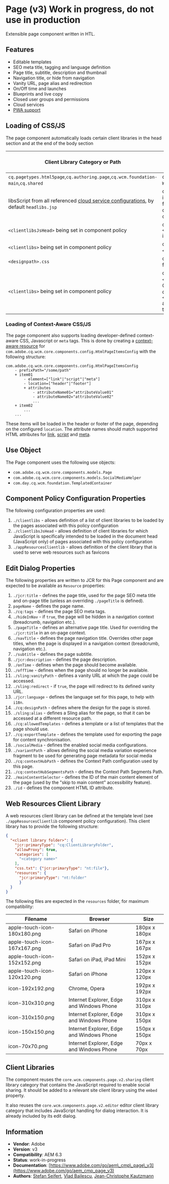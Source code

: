 <!--
Copyright 2021 Adobe

Licensed under the Apache License, Version 2.0 (the "License");
you may not use this file except in compliance with the License.
You may obtain a copy of the License at

    http://www.apache.org/licenses/LICENSE-2.0

Unless required by applicable law or agreed to in writing, software
distributed under the License is distributed on an "AS IS" BASIS,
WITHOUT WARRANTIES OR CONDITIONS OF ANY KIND, either express or implied.
See the License for the specific language governing permissions and
limitations under the License.
-->
Page (v3) Work in progress, do not use in production
====
Extensible page component written in HTL.

## Features
* Editable templates
* SEO meta title, tagging and language definition
* Page title, subtitle, description and thumbnail
* Navigation title, or hide from navigation
* Vanity URL, page alias and redirection
* On/Off time and launches
* Blueprints and live copy
* Closed user groups and permissions
* Cloud services
* [PWA support](https://experienceleague.adobe.com/docs/experience-manager-cloud-service/sites/authoring/features/enable-pwa.html)

## Loading of CSS/JS
The page component automatically loads certain client libraries in the head section and at the end of the body section

Client Library Category or Path | Condition | Type | Head or Body
--- | --- | --- | ---
`cq.pagetypes.html5page`,`cq.authoring.page`,`cq.wcm.foundation-main`,`cq.shared` | only for `WCMMode`!=`Disabled` | JS and CSS | Head
libsScript from all referenced [cloud service configurations](https://docs.adobe.com/docs/en/aem/6-3/develop/extending/cloud-service-configurations.html), by default `headlibs.jsp` | only in case there is a lib script found for the referenced cloud service config | anything | Head
`<clientlibsJsHead>` being set in component policy | only if `<clientlibsJsHead>` is set | JS | Head
`<clientlibs>` being set in component policy | only if `<clientlibs>` is set | CSS | Head
`<designpath>.css` | only if design is set for current page | CSS | Head
`<clientlibs>` being set in component policy | only if `<clientlibs>` is set. Categories duplicated in `<clientlibsJsHead>` are only loaded in the page head. | JS | Body

### Loading of Context-Aware CSS/JS
The page component also supports loading developer-defined context-aware CSS, Javascript or `meta` tags. This is done by creating a [context-aware resource](https://sling.apache.org/documentation/bundles/context-aware-configuration/context-aware-configuration.html#context-aware-resources) for `com.adobe.cq.wcm.core.components.config.HtmlPageItemsConfig` with the following structure:

```
com.adobe.cq.wcm.core.components.config.HtmlPageItemsConfig
    - prefixPath="/some/path"
    + item01
        - element=["link"|"script"|"meta"]
        - location=["header"|"footer"]
        + attributes
            - attributeName01="attributeValue01"
            - attributeName02="attributeValue02"
            ...
    + item02
        ...
    ...
```
These items will be loaded in the header or footer of the page, depending on the configured `location`. The attribute names should match supported HTML attributes for [link](https://www.w3schools.com/tags/tag_link.asp), [script](https://www.w3schools.com/tags/tag_script.asp) and [meta](https://www.w3schools.com/tags/tag_meta.asp).

## Use Object
The Page component uses the following use objects:
* `com.adobe.cq.wcm.core.components.models.Page`
* `com.adobe.cq.wcm.core.components.models.SocialMediaHelper`
* `com.day.cq.wcm.foundation.TemplatedContainer`

## Component Policy Configuration Properties
The following configuration properties are used:

1. `./clientlibs` - allows definition of a list of client libraries to be loaded by the pages associated with this policy configuration
2. `./clientlibsJsHead` - allows definition of client libraries for which JavaScript is specifically intended to be loaded
in the document head (JavaScript only) of pages associated with this policy configuration
3. `./appResourcesClientlib` - allows definition of the client library that is used to serve web resources such as favicons

## Edit Dialog Properties
The following properties are written to JCR for this Page component and are expected to be available as `Resource` properties:

1. `./jcr:title` - defines the page title, used for the page SEO meta title and on-page title (unless an overriding `./pageTitle` is defined).
2. `pageName` - defines the page name.
3. `./cq:tags` - defines the page SEO meta tags.
4. `./hideInNav` - if `true`, the page will be hidden in a navigation context (breadcrumb, navigation etc.).
5. `./pageTitle` - defines an alternative page title. Used for overriding the `./jcr:title` in an on-page context.
6. `./navTitle` - defines the page navigation title. Overrides other page titles, when the page is displayed in a navigation context (breadcrumb, navigation etc.).
7. `./subtitle` - defines the page subtitle.
8. `./jcr:description` - defines the page description.
9.  `./onTime` - defines when the page should become available.
10. `./offTime` - defines when the page should no longer be available.
11. `./sling:vanityPath` - defines a vanity URL at which the page could be accessed.
12. `./sling:redirect` - if `true`, the page will redirect to its defined vanity URL.
13. `./jcr:language` - defines the language set for this page, to help with `i18n`.
14. `./cq:designPath` - defines where the design for the page is stored.
15. `./sling:alias` - defines a Sling alias for the page, so that it can be accessed at a different resource path.
16. `./cq:allowedTemplates` - defines a template or a list of templates that the page should use.
17. `./cq:exportTemplate` - defines the template used for exporting the page for content synchronisation.
18. `./socialMedia` - defines the enabled social media configurations.
19. `./variantPath` - allows defining the social media variation experience fragment to be used for generating page metadata for social
media
20. `./cq:contextHubPath` - defines the Context Path configuration used by this page.
21. `./cq:contextHubSegmentsPath` - defines the Context Path Segments Path.
22. `./mainContentSelector` - defines the ID of the main content element of the page (used by the "skip to main content" accessibility feature).
23. `./id` - defines the component HTML ID attribute.

## Web Resources Client Library
A web resources client library can be defined at the template level (see `./appResourcesClientlib` component policy configuration).
This client library has to provide the following structure:

```json
{
  "<client library folder>": {
    "jcr:primaryType": "cq:ClientLibraryFolder",
    "allowProxy": true,
    "categories": [
      "<category name>"
    ],
    "css.txt": {"jcr:primaryType": "nt:file"},
    "resources": {
      "jcr:primaryType": "nt:folder"
      }
  }
}
```

The following files are expected in the `resources` folder, for maximum compatibility:

Filename|Browser|Size
--------|-------|----
apple-touch-icon-180x180.png|Safari on iPhone| 180px x 180px
apple-touch-icon-167x167.png|Safari on iPad Pro| 167px x 167px
apple-touch-icon-152x152.png|Safari on iPad, iPad Mini| 152px x 152px
apple-touch-icon-120x120.png|Safari on iPhone| 120px x 120px
icon-192x192.png|Chrome, Opera|192px x 192px
icon-310x310.png|Internet Explorer, Edge and Windows Phone|310px x 310px
icon-310x150.png|Internet Explorer, Edge and Windows Phone|310px x 150px
icon-150x150.png|Internet Explorer, Edge and Windows Phone|150px x 150px
icon-70x70.png|Internet Explorer, Edge and Windows Phone|70px x 70px

## Client Libraries
The component reuses the `core.wcm.components.page.v2.sharing` client library category that contains the JavaScript
required to enable social sharing. It should be added to a relevant site client library using the `embed` property.

It also reuses the `core.wcm.components.page.v2.editor` editor client library category that includes JavaScript
handling for dialog interaction. It is already included by its edit dialog.

## Information
* **Vendor**: Adobe
* **Version**: v3
* **Compatibility**: AEM 6.3
* **Status**: work-in-progress
* **Documentation**: [https://www.adobe.com/go/aem\_cmp\_page\_v3](https://www.adobe.com/go/aem_cmp_page_v3)
* **Authors**: [Stefan Seifert](https://github.com/stefanseifert), [Vlad Bailescu](https://github.com/vladbailescu), [Jean-Christophe Kautzmann](https://github.com/jckautzmann)
